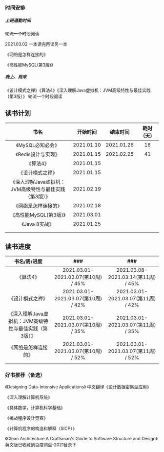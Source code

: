 ### 时间安排

##### 上班通勤时间

~~轮流一个时段阅读~~

2021.03.02 一本读完再读另一本

《网络是怎样连接的》

《高性能MySQL(第3版)》 



##### 晚上、周末

《设计模式之禅》《算法4》《深入理解Java虚拟机：JVM高级特性与最佳实践（第3版）》 轮流一个时段阅读 



## 读书计划

|                          书名                          |  开始时间  |  结束时间  | 耗时（天） |
| :----------------------------------------------------: | :--------: | :--------: | :--------: |
|                   《MySQL必知必会》                    | 2021.01.10 | 2021.01.26 |     16     |
|                  《Redis设计与实现》                   | 2021.01.15 | 2021.02.25 |     41     |
|                       《算法4》                        | 2021.01.15 |            |            |
|                    《设计模式之禅》                    | 2021.01.15 |            |            |
| 《深入理解Java虚拟机：JVM高级特性与最佳实践（第3版）》 | 2021.02.19 |            |            |
|                  《网络是怎样连接的》                  | 2021.02.18 |            |            |
|                 《高性能MySQL(第3版)》                 | 2021.03.01 |            |            |
|                     《Java 8实战》                     | 2021.01.25 |            |            |
|                                                        |            |            |            |
|                                                        |            |            |            |



## 读书进度

|                      书名/周/进度                      |                 ###                 |                 ###                 |
| :----------------------------------------------------: | :---------------------------------: | :---------------------------------: |
|                       《算法4》                        | 2021.03.01-2021.03.07(第10周) / 45% | 2021.03.08-2021.03.14(第11周) / 45% |
|                    《设计模式之禅》                    | 2021.03.01-2021.03.07(第10周) / 42% | 2021.03.01-2021.03.07(第11周) / 42% |
| 《深入理解Java虚拟机：JVM高级特性与最佳实践（第3版）》 | 2021.03.01-2021.03.07(第10周) / 35% | 2021.03.01-2021.03.07(第11周) / 35% |
|                  《网络是怎样连接的》                  | 2021.03.01-2021.03.07(第10周) / 52% | 2021.03.01-2021.03.07(第11周) / 52% |
|                                                        |                                     |                                     |



### 好书推荐（备选）

《Designing Data-Intensive Applications》 中文翻译《设计数据密集型应用》

《深入理解计算机系统》

《具体数学，计算机科学基础》

《挑战程序设计竞赛》

《计算机程序的构造和解释（SICP）》

《Clean Architecture A Craftsman's Guide to Software Structure and Design》 英文版已收藏到百度网盘-2021目录下

